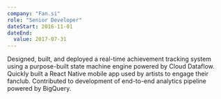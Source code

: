 ```yaml
---
company: "Fan.si"
role: "Senior Developer"
dateStart: 2016-11-01
dateEnd:
  value: 2017-07-31
---
```


Designed, built, and deployed a real-time achievement tracking system using a purpose-built state machine engine powered by Cloud Dataflow.
Quickly built a React Native mobile app used by artists to engage their fanclub.
Contributed to development of end-to-end analytics pipeline powered by BigQuery.
